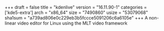 +++
draft = false
title = "kdenlive"
version = "16.11.90-1"
categories = ['kde5-extra']
arch = "x86_64"
size = "7490860"
usize = "53079068"
sha1sum = "a739ad806e0c229eb3b5fccce5091206c6a6105e"
+++
A non-linear video editor for Linux using the MLT video framework